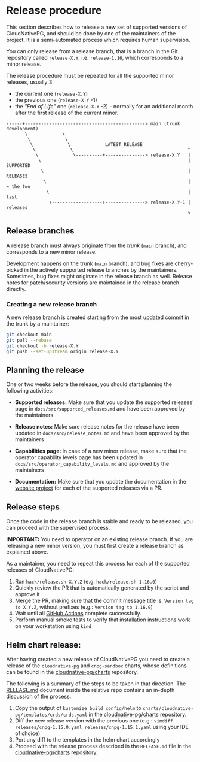 # Release procedure

This section describes how to release a new set of supported versions of
CloudNativePG, and should be done by one of the maintainers of the project.  It
is a semi-automated process which requires human supervision.

You can only release from a release branch, that is a branch in the
Git repository called `release-X.Y`, i.e. `release-1.16`, which corresponds
to a minor release.

The release procedure must be repeated for all the supported minor releases,
usually 3:

- the current one (`release-X.Y`)
- the previous one (`release-X.Y` -1)
- the *"End of Life"* one (`release-X.Y` -2) - normally for an additional month
  after the first release of the current minor.

```diagram
------+---------------------------------------------> main (trunk development)
       \             \
        \             \
         \             \             LATEST RELEASE
          \             \                                           ^
           \             \----------+---------------> release-X.Y   |
            \                                                       | SUPPORTED
             \                                                      | RELEASES
              \                                                     | = the two
               \                                                    |   last
                +-------------------+---------------> release-X.Y-1 |   releases
                                                                    v
```

## Release branches

A release branch must always originate from the *trunk* (`main` branch),
and corresponds to a new minor release.

Development happens on the trunk (`main` branch), and bug fixes are
cherry-picked in the actively supported release branches by the maintainers.
Sometimes, bug fixes might originate in the release branch as well.
Release notes for patch/security versions are maintained in the release branch
directly.

### Creating a new release branch

A new release branch is created starting from the most updated commit in the
trunk by a maintainer:

```bash
git checkout main
git pull --rebase
git checkout -b release-X.Y
git push --set-upstream origin release-X.Y
```

## Planning the release

One or two weeks before the release, you should start planning the following
activities:

- **Supported releases:** Make sure that you update the supported releases' page
  in `docs/src/supported_releases.md` and have been approved by the maintainers

- **Release notes:** Make sure release notes for the release have been updated
  in `docs/src/release_notes.md` and have been approved by the maintainers

- **Capabilities page:** in case of a new minor release, make sure that the
  operator capability levels page has been updated in
  `docs/src/operator_capability_levels.md` and approved by the maintainers

- **Documentation:** Make sure that you update the documentation in the
  [website project](https://github.com/cloudnative-pg/cloudnative-pg.github.io)
  for each of the supported releases via a PR.

<!-- TODO: we should create an issue template with a checklist for the release process -->

## Release steps

Once the code in the release branch is stable and ready to be released, you can
proceed with the supervised process.

**IMPORTANT:** You need to operator on an existing release branch. If you are
releasing a new minor version, you must first create a release branch as
explained above.

As a maintainer, you need to repeat this process for each of the supported
releases of CloudNativePG:

1. Run `hack/release.sh X.Y.Z` (e.g. `hack/release.sh 1.16.0`)
2. Quickly review the PR that is automatically generated by the script and
   approve it
3. Merge the PR, making sure that the commit message title is:
   `Version tag to X.Y.Z`, without prefixes (e.g.: `Version tag to 1.16.0`)
4. Wait until all [GitHub Actions](https://github.com/cloudnative-pg/cloudnative-pg/actions)
   complete successfully.
5. Perform manual smoke tests to verify that installation instructions work on
   your workstation using `kind`

## Helm chart release:

After having created a new release of CloudNativePG you need to create a release of
the `cloudnative-pg` and `cnpg-sandbox` charts, whose definitions can be found
in the [cloudnative-pg/charts](https://github.com/cloudnative-pg/charts) repository.

The following is a summary of the steps to be taken in that direction. The
[RELEASE.md](https://github.com/cloudnative-pg/charts/blob/a47596cb/RELEASE.md)
document inside the relative repo contains an in-depth discussion of the
process.

1. Copy the output of `kustomize build config/helm` to `charts/cloudnative-pg/templates/crds/crds.yaml`
   in the [cloudnative-pg/charts](https://github.com/cloudnative-pg/charts) repository.
2. Diff the new release version with the previous one
   (e.g.: `vimdiff releases/cnpg-1.15.0.yaml releases/cnpg-1.15.1.yaml` using your IDE of choice)
3. Port any diff to the templates in the helm chart accordingly
4. Proceed with the release process described in the `RELEASE.md`
   file in the [cloudnative-pg/charts](https://github.com/cloudnative-pg/charts) repository.
